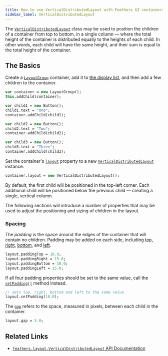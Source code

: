 ```yaml
---
title: How to use VerticalDistributedLayout with Feathers UI containers
sidebar_label: VerticalDistributedLayout
---
```


The [`VerticalDistributedLayout`](https://api.feathersui.com/current/feathers/layout/VerticalDistributedLayout.html) class may be used to position the children of a container from top to bottom, in a single column — where the total height of the container is distributed equally to the heights of each child. In other words, each child will have the same height, and their sum is equal to the total height of the container.

## The Basics

Create a [`LayoutGroup`](./layout-group.md) container, add it to [the display list](https://books.openfl.org/openfl-developers-guide/display-programming/basics-of-display-programming.html), and then add a few children to the container.

```hx
var container = new LayoutGroup();
this.addChild(container);

var child1 = new Button();
child1.text = "One";
container.addChild(child1);

var child2 = new Button();
child2.text = "Two";
container.addChild(child2);

var child3 = new Button();
child3.text = "Three";
container.addChild(child3);
```

Set the container's [`layout`](https://api.feathersui.com/current/feathers/layout/feathers/controls/LayoutGroup.html#layout) property to a new [`VerticalDistributedLayout`](https://api.feathersui.com/current/feathers/layout/VerticalDistributedLayout.html) instance.

```hx
container.layout = new VerticalDistributedLayout();
```

By default, the first child will be positioned in the top-left corner. Each additional child will be positioned below the previous child — creating a single, vertical column.

The following sections will introduce a number of properties that may be used to adjust the positioning and sizing of children in the layout.

### Spacing

The _padding_ is the space around the edges of the container that will contain no children. Padding may be added on each side, including [top](https://api.feathersui.com/current/feathers/layout/VerticalDistributedLayout.html#paddingTop), [right](https://api.feathersui.com/current/feathers/layout/VerticalDistributedLayout.html#paddingRight), [bottom](https://api.feathersui.com/current/feathers/layout/VerticalDistributedLayout.html#paddingBottom), and [left](https://api.feathersui.com/current/feathers/layout/VerticalDistributedLayout.html#paddingLeft).

```hx
layout.paddingTop = 10.0;
layout.paddingRight = 15.0;
layout.paddingBottom = 10.0;
layout.paddingLeft = 15.0;
```

If all four padding properties should be set to the same value, call the [`setPadding()`](https://api.feathersui.com/current/feathers/layout/VerticalDistributedLayout.html#setPadding) method instead.

```hx
// sets top, right, bottom and left to the same value
layout.setPadding(10.0);
```

The [`gap`](https://api.feathersui.com/current/feathers/layout/VerticalDistributedLayout.html#gap) refers to the space, measured in pixels, between each child in the container.

```hx
layout.gap = 5.0;
```

## Related Links

- [`feathers.layout.VerticalDistributedLayout` API Documentation](https://api.feathersui.com/current/feathers/layout/VerticalDistributedLayout.html)
